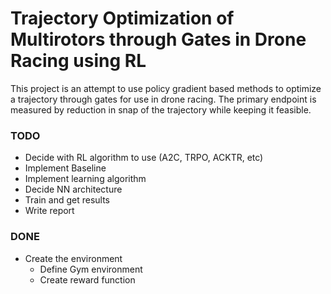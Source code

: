 # Trajectory Optimization of Multirotors through Gates in Drone Racing using RL


This project is an attempt to use policy gradient based methods to optimize a trajectory through gates for use in drone racing. The primary endpoint is measured by reduction in snap of the trajectory while keeping it feasible.


### TODO

 - Decide with RL algorithm to use (A2C, TRPO, ACKTR, etc)
 - Implement Baseline
 - Implement learning algorithm
 - Decide NN architecture
 - Train and get results
 - Write report


### DONE
 - Create the environment 
   - Define Gym environment
   - Create reward function
